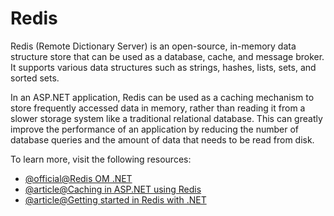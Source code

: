 # Redis

Redis (Remote Dictionary Server) is an open-source, in-memory data structure store that can be used as a database, cache, and message broker. It supports various data structures such as strings, hashes, lists, sets, and sorted sets.

In an ASP.NET application, Redis can be used as a caching mechanism to store frequently accessed data in memory, rather than reading it from a slower storage system like a traditional relational database. This can greatly improve the performance of an application by reducing the number of database queries and the amount of data that needs to be read from disk.

To learn more, visit the following resources:

- [@official@Redis OM .NET](https://redis.io/docs/stack/get-started/tutorials/stack-dotnet/)
- [@article@Caching in ASP.NET using Redis](https://www.codemag.com/Article/2205091/Distributed-Caching-in-ASP.NET-Core-6-Using-Redis-in-Azure)
- [@article@Getting started in Redis with .NET](https://docs.redis.com/latest/rs/references/client_references/client_csharp/)
